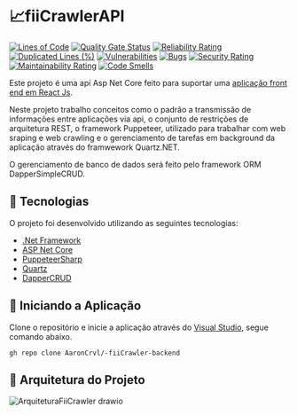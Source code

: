 # 📈fiiCrawlerAPI 

[![Lines of Code](https://sonarcloud.io/api/project_badges/measure?project=AaronCrvl_fii-crawler-backend&metric=ncloc)](https://sonarcloud.io/summary/new_code?id=AaronCrvl_fii-crawler-backend)
[![Quality Gate Status](https://sonarcloud.io/api/project_badges/measure?project=AaronCrvl_fii-crawler-backend&metric=alert_status)](https://sonarcloud.io/summary/new_code?id=AaronCrvl_fii-crawler-backend)
[![Reliability Rating](https://sonarcloud.io/api/project_badges/measure?project=AaronCrvl_fii-crawler-backend&metric=reliability_rating)](https://sonarcloud.io/summary/new_code?id=AaronCrvl_fii-crawler-backend)
[![Duplicated Lines (%)](https://sonarcloud.io/api/project_badges/measure?project=AaronCrvl_fii-crawler-backend&metric=duplicated_lines_density)](https://sonarcloud.io/summary/new_code?id=AaronCrvl_fii-crawler-backend)
[![Vulnerabilities](https://sonarcloud.io/api/project_badges/measure?project=AaronCrvl_fii-crawler-backend&metric=vulnerabilities)](https://sonarcloud.io/summary/new_code?id=AaronCrvl_fii-crawler-backend)
[![Bugs](https://sonarcloud.io/api/project_badges/measure?project=AaronCrvl_fii-crawler-backend&metric=bugs)](https://sonarcloud.io/summary/new_code?id=AaronCrvl_fii-crawler-backend)
[![Security Rating](https://sonarcloud.io/api/project_badges/measure?project=AaronCrvl_fii-crawler-backend&metric=security_rating)](https://sonarcloud.io/summary/new_code?id=AaronCrvl_fii-crawler-backend)
[![Maintainability Rating](https://sonarcloud.io/api/project_badges/measure?project=AaronCrvl_fii-crawler-backend&metric=sqale_rating)](https://sonarcloud.io/summary/new_code?id=AaronCrvl_fii-crawler-backend)
[![Code Smells](https://sonarcloud.io/api/project_badges/measure?project=AaronCrvl_fii-crawler-backend&metric=code_smells)](https://sonarcloud.io/summary/new_code?id=AaronCrvl_fii-crawler-backend)

Este projeto é uma api Asp Net Core feito para suportar uma [aplicação front end em React Js](https://github.com/AaronCrvl/fii-crawler-web). 

Neste projeto trabalho conceitos como o padrão a transmissão de informações entre aplicações via api, o conjunto de restrições de arquitetura REST, o framework Puppeteer, utilizado para trabalhar com web sraping e web crawling e o gerenciamento de tarefas em background da aplicação através do framwework Quartz.NET.

O gerenciamento de banco de dados será feito pelo framework ORM DapperSimpleCRUD.

## 🧪 Tecnologias
O projeto foi desenvolvido utilizando as seguintes tecnologias:

- [.Net Framework](https://dotnet.microsoft.com/pt-br/learn/dotnet/what-is-dotnet-framework)
- [ASP Net Core](https://dotnet.microsoft.com/pt-br/learn/aspnet/what-is-aspnet-core)
- [PuppeteerSharp](https://www.puppeteersharp.com/)
- [Quartz](https://www.quartz-scheduler.net/)
- [DapperCRUD](https://github.com/ericdc1/Dapper.SimpleCRUD/)


## 🚀 Iniciando a Aplicação
Clone o repositório e inicie a aplicação através do [Visual Studio](https://visualstudio.microsoft.com/pt-br/vs/older-downloads/), segue comando abaixo.

```
gh repo clone AaronCrvl/-fiiCrawler-backend
``` 


## 🚧 Arquitetura do Projeto
![ArquiteturaFiiCrawler drawio](https://github.com/AaronCrvl/fii-crawler-backend/assets/72924198/2393def3-9c46-47de-91cb-39d7cef2564a)
